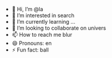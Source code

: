 - 👋 Hi, I’m @la
- 👀 I’m interested in search
- 🌱 I’m currently learning ...
- 💞️ I’m looking to collaborate on univers
- 📫 How to reach me blur
- 😄 Pronouns: en
- ⚡ Fun fact: ball

<!---
landsand/landsand is a ✨ special ✨ repository because its `README.md` (this file) appears on your GitHub profile.
You can click the Preview link to take a look at your changes.
--->
